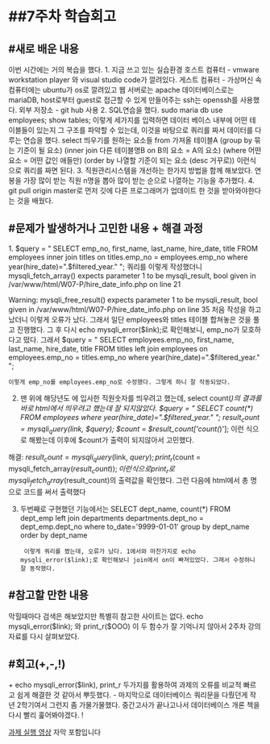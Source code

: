 <h1>##7주차 학습회고</h1>


<h2>#새로 배운 내용</h2>
이번 시간에는 거의 복습을 했다.
1. 지금 쓰고 있는 실습환경
    호스트 컴퓨터 - vmware workstation player 와 visual studio code가 깔려있다.
    게스트 컴퓨터 - 가상머신 속 컴퓨터에는 ubuntu가 os로 깔려있고 웹 서버로는 apache 데이터베이스로는 mariaDB, host로부터 guest로 접근할 수 있게 만들어주는 ssh는 openssh를 사용했다.
    외부 저장소 - git hub 사용
2. SQL연습을 했다.
    sudo maria db
    use employees;
    show tables;
    이렇게 세가지를 입력하면 데이터 베이스 내부에 어떤 테이블들이 있는지 그 구조를 파악할 수 있는데, 이것을 바탕으로 쿼리를 짜서 데이터를 다루는 연습을 했다.
        select 띄우기를 원하는 요소들 
        from 가져올 테이블A
        (group by 묶는 기준이 될 요소)
        (inner join 다른 테이블명B on B의 요소 = A의 요소)
        (where 어떤 요소 = 어떤 값인 애들만)
        (order by 나열할 기준이 되는 요소 (desc 거꾸로))
    이런식으로 쿼리를 짜면 된다.
3. 직원관리시스템을 개선하는 한가지 방법을 함께 해보았다.
연봉을 가장 많이 받는 직원 n명을 뽑아 많이 받는 순으로 나열하는 기능을 추가했다.
4. git pull origin master로 먼저 깃에 다른 프로그래머가 업데이트 한 것을 받아와야한다는 것을 배웠다.

<h2>#문제가 발생하거나 고민한 내용 + 해결 과정</h2>
1. 
    $query = "
        SELECT emp_no, first_name, last_name, hire_date, title
        FROM employees
        inner join titles on titles.emp_no = employees.emp_no
        where year(hire_date)=".$filtered_year."
    "; 쿼리를 이렇게 작성했더니
mysqli_fetch_array() expects parameter 1 to be mysqli_result, bool given in /var/www/html/W07-P/hire_date_info.php on line 21

Warning: mysqli_free_result() expects parameter 1 to be mysqli_result, bool given in /var/www/html/W07-P/hire_date_info.php on line 35
처음 작성을 하고났더니 이렇게 오류가 났다. 그래서 일단 employees와 titles 테이블 합쳐놓은 것을 풀고 진행했다.
그 후 다시     echo mysqli_error($link);로 확인해보니, emp_no가 모호하다고 떴다.
그래서 $query = "
        SELECT employees.emp_no, first_name, last_name, hire_date, title
        FROM titles
        left join employees on employees.emp_no = titles.emp_no
        where year(hire_date)=".$filtered_year."
    ";

    이렇게 emp_no를 employees.emp_no로 수정했다. 그렇게 하니 잘 작동되었다.

2. 맨 위에 해당년도 에 입사한 직원숫자를 띄우려고 했는데, select count(*)의 결과를 바로 html에서 띄우려고 했는데 잘 되지않았다.
    $query = "
        SELECT count(*)
        FROM employees
        where year(hire_date)=".$filtered_year."
    ";
    $result_count = mysqli_query($link, $query);
    $count = $result_count['count(*)'];
이런 식으로 해봤는데 이후에 $count가 출력이 되지않아서 고민했다.

해결: 
$result_count = mysqli_query($link, $query);
    print_r($count = mysqli_fetch_array($result_count));
이런 식으로 print_r로 mysqli_fetch_array($result_count)의 출력값을 확인했다. 그런 다음에 html에서 
총 <?=$count['count(*)']?> 명
으로 코드를 써서 출력했다

3. 두번째로 구현했던 기능에서는
SELECT dept_name, count(*)
        FROM dept_emp
        left join departments departments.dept_no = dept_emp.dept_no
        where to_date='9999-01-01'
        group by dept_name
        order by dept_name

        이렇게 쿼리를 짰는데, 오류가 났다. 1에서와 마찬가지로 echo mysqli_error($link);로 확인해보니 join에서 on이 빠져있었다. 그래서 수정하니 잘 동작했다.

<h2>#참고할 만한 내용</h2>
막힐때마다 검색은 해보았지만 특별히 참고한 사이트는 없다. echo mysqli_error($link); 와 print_r($OOO) 이 두 함수가 잘 기억나지 않아서 2주차 강의 자료를 다시 살펴보았다.

<h2>#회고(+,-,!)</h2>
+ echo mysqli_error($link), print_r 두가지를 활용하여 과제의 오류를 비교적 빠르고 쉽게 해결한 것 같아서 뿌듯했다.
- 마지막으로 데이터베이스 쿼리문을 다뤘던게 작년 2학기여서 그런지 좀 가물가물했다.  중간고사가 끝나고나서 데이터베이스 개론 책을 다시 빨리 훑어봐야겠다.
! 

<a href="https://youtu.be/Sllp1TVTRlI">과제 실행 영상</a> 자막 포함입니다


